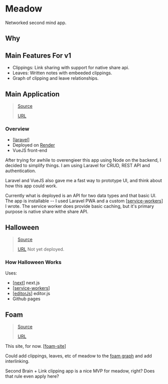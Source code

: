 # Meadow

Networked second mind app.

## Why

## Main Features For v1

- Clippings: Link sharing with support for native share api.
- Leaves: Written notes with embeeded clippings.
- Graph of clipping and leave relationships.

## Main Application

> [Source](https://github.com/shelob9/meadow-halloween)
>  
> [URL](https://meadow.joshpress.net)

### Overview

- [[laravel]]
- Deployed on [Render](https://render.com)
- VueJS front-end

After trying for awhile to overengieer this app using Node on the backend, I decided to simplify things. I am using Laravel for CRUD, REST API and authentication.

Laravel and VueJS also gave me a fast way to prototype UI, and think about how this app could work. 

Currently what is deployed is an API for two data types and that basic UI. The app is installable -- I used Laravel PWA and a custom [[service-workers]] I wrote. The service worker does provide basic caching, but it's primary purpose is native share withe share API. 




## Halloween

> [Source](https://github.com/shelob9/meadow-halloween)
>  
> [URL](https://halloween.joshpress.net) Not yet deployed.

### How Halloween Works

Uses:

- [[next]] next.js
- [[service-workers]]
- [[editorJs]] editor.js
- Github pages
  
## Foam

> [Source](https://github.com/shelob9/meadow-foam)
>  
> [URL](shelob9.github.io/meadow-foam/)

This site, for now. [[foam-site]]

Could add clippings, leaves, etc of meadow to the [foam graph](https://github.com/foambubble/foam/blob/master/packages/foam-core/src/note-graph.ts) and add interlinking.

Second Brain + Link clipping app is a nice MVP for meadow, right? Does that rule even apply here?

[//begin]: # "Autogenerated link references for markdown compatibility"
[laravel]: laravel "Laravel"
[next]: next "Next.js"
[service-workers]: service-workers "Service Workers"
[editorJs]: editorJs "Editor.js"
[foam-site]: foam-site "Foam Site"
[//end]: # "Autogenerated link references"

